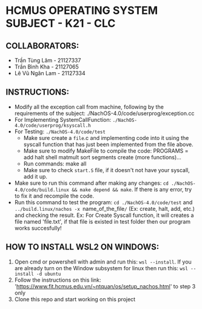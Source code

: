 # HCMUS OPERATING SYSTEM SUBJECT - K21 - CLC
## COLLABORATORS:
- Trần Tùng Lâm - 21127337
- Trần Bình Kha - 21127065
- Lê Vũ Ngân Lam - 21127334

## INSTRUCTIONS:
- Modify all the exception call from machine, following by the requirements of the subject: ./NachOS-4.0/code/userprog/exception.cc
- For Implementing SystemCallFunction: `./NachOS-4.0/code/userprog/ksyscall.h`
- For Testing: `./NachOS-4.0/code/test`
    - Make sure create a `file`.c and implementing code into it using the syscall function that has just been implemented from the file above.
    - Make sure to modify MakeFile to compile the code: PROGRAMS = add halt shell matmult sort segments create (more functions)...
    - Run commands: make all
    - Make sure to check `start.S` file, if it doesn't not have your syscall, add it up.
- Make sure to run this command after making any changes: `cd ./NachOS-4.0/code/build.linux && make depend && make`. If there is any error, try to fix it and recompile the code.
- Run this command to test the program: `cd ./NachOS-4.0/code/test` and `../build.linux/nachos -x `name_of_the_file`/` (Ex: create, halt, add, etc.) and checking the result. Ex: For Create Syscall function, it will creates a file named 'file.txt', if that file is existed in test folder then our program works succesfully!

## HOW TO INSTALL WSL2 ON WINDOWS:
1. Open cmd or powershell with admin and run this: `wsl --install`. If you are already turn on the Window subsystem for linux then run this: `wsl --install -d ubuntu`
2. Follow the instructions on this link: 'https://www.fit.hcmus.edu.vn/~ntquan/os/setup_nachos.html' to step 3 only
3. Clone this repo and start working on this project
